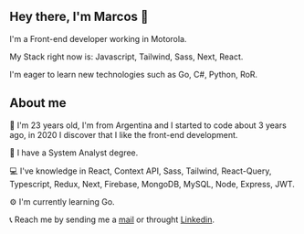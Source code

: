 ## Hey there, I'm Marcos 👋

I'm a Front-end developer working in Motorola.

My Stack right now is: Javascript, Tailwind, Sass, Next, React.

I'm eager to learn new technologies such as Go, C#, Python, RoR.

## About me

👱 I'm 23 years old, I'm from Argentina and I started to code about 3 years ago, in 2020 I discover that I like the front-end development.

📖 I have a System Analyst degree.

💻 I've knowledge in React, Context API, Sass, Tailwind, React-Query, Typescript, Redux, Next, Firebase, MongoDB, MySQL, Node, Express, JWT.

⚙️ I'm currently learning Go.

📞 Reach me by sending me a [mail](marcossiorio@gmail.com) or throught [Linkedin](https://www.linkedin.com/in/marcos-ignacio-iorio/).

